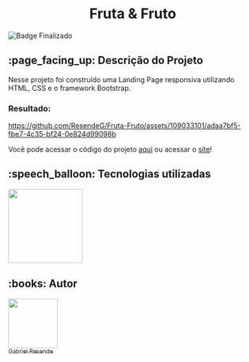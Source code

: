 <h1 align="center">Fruta & Fruto</h1>

![Badge Finalizado](http://img.shields.io/static/v1?label=STATUS&message=FINALIZADO&color=GREEN&style=for-the-badge)

<h2> :page_facing_up: Descrição do Projeto</h2>

Nesse projeto foi construído uma Landing Page responsiva utilizando HTML, CSS e o framework Bootstrap.

<h3>Resultado:</h3>

https://github.com/ResendeG/Fruta-Fruto/assets/109033101/adaa7bf5-fbe7-4c35-bf24-0e824d99098b

Você pode acessar o código do projeto <a href="https://github.com/ResendeG/Fruta-Fruto">aqui</a> ou acessar o <a href="https://fruta-fruto-sand.vercel.app/">site</a>!

<h2> :speech_balloon: Tecnologias utilizadas </h2>

<img src="https://github.com/ResendeG/Fruta-Fruto/assets/109033101/dd19759b-791f-4a30-9436-50771e3606fb.png" width=150>
<h2> :books: Autor </h2

| [<img src="https://avatars.githubusercontent.com/u/109033101?v=4" width=100><br><sub>Gabriel Resende</sub>](https://github.com/ResendeG) |
| :---: |
